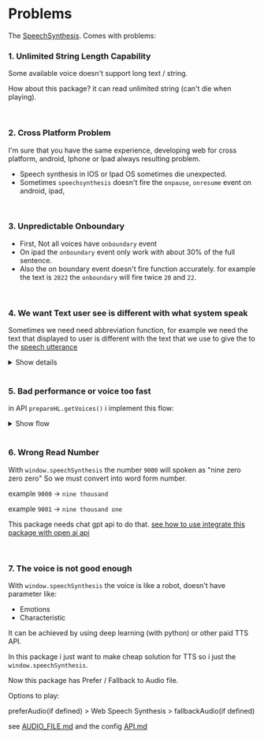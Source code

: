 # Problems

The [SpeechSynthesis](https://developer.mozilla.org/en-US/docs/Web/API/SpeechSynthesis). Comes with problems:

### 1. Unlimited String Length Capability

Some available voice doesn't support long text / string. 

How about this package? it can read unlimited string (can't die when playing).

<!-- But when marking the word (more than `2400 sentences, 45700 words, 260500 character`) it getting slow when react ui render (lag). after rendered it will normal again and can play tts. -->

<br/>

### 2. Cross Platform Problem

I'm sure that you have the same experience, developing web for cross platform, android, Iphone or Ipad always resulting problem.

- Speech synthesis in IOS or Ipad OS sometimes die unexpected.
- Sometimes `speechsynthesis` doesn't fire the `onpause`, `onresume` event on android, ipad,

<br/>

### 3. Unpredictable Onboundary

- First, Not all voices have `onboundary` event
- On ipad the `onboundary` event only work with about 30% of the full sentence.
- Also the on boundary event doesn't fire function accurately. for example the text is `2022` the `onboundary` will fire twice `20` and `22`.

<br/>

### 4. We want Text user see is different with what system speak

Sometimes we need need abbreviation function, for example we need the text that displayed to user is different with the text that we use to give the to the [speech utterance](https://developer.mozilla.org/en-US/docs/Web/API/SpeechSynthesisUtterance/text)

<details>
  <summary>Show details</summary>
  <br/>

**Roman Number**

We need displayed text is `I. II. III.` if we input that same text the system will read as `i. ii. iii.`

We need to change the roman numbers to arabic numbers so the system can read correctly.

**Lang Abbreviation**

in english abbreviation like `FOMO`, `ETA`, etc.

in indonesian

`dgn` = `dengan`

`yg` = `yang`

This package also have built-in abbreviation function, or you can write your own rules.

input:string -> abbreviation function -> output:string.

</details>

<br/>

### 5. Bad performance or voice too fast

in API `prepareHL.getVoices()` i implement this flow:

<details>
  <summary>Show flow</summary>
  <br/>

![React Speech Highlight](./img/prepareHL.png)

</details>

<br/>

### 6. Wrong Read Number

With `window.speechSynthesis` the number `9000` will spoken as "nine zero zero zero"
So we must convert into word form number.

example `9000` -> `nine thousand`

example `9001` -> `nine thousand one`

This package needs chat gpt api to do that. [see how to use integrate this package with open ai api](MAKE_BACKEND.md)

<br/>

### 7. The voice is not good enough

With `window.speechSynthesis` the voice is like a robot, doesn't have parameter like:

- Emotions
- Characteristic

It can be achieved by using deep learning (with python) or other paid TTS API.

In this package i just want to make cheap solution for TTS so i just the `window.speechSynthesis`.

Now this package has Prefer / Fallback to Audio file.

Options to play: 

preferAudio(if defined) > Web Speech Synthesis > fallbackAudio(if defined)

see [AUDIO_FILE.md](AUDIO_FILE.md) and the config [API.md](API.md#2a-config)